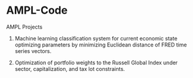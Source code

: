 # AMPL-Code
AMPL Projects

1) Machine learning classification system for current economic state optimizing parameters by minimizing Euclidean distance of FRED time series vectors.

2) Optimization of portfolio weights to the Russell Global Index under sector, capitalization, and tax lot constraints. 
